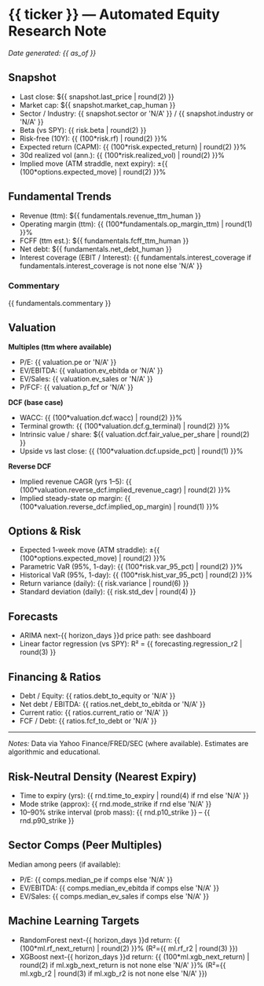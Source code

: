 # {{ ticker }} — Automated Equity Research Note
_Date generated: {{ as_of }}_

## Snapshot
- Last close: ${{ snapshot.last_price | round(2) }}
- Market cap: ${{ snapshot.market_cap_human }}
- Sector / Industry: {{ snapshot.sector or 'N/A' }} / {{ snapshot.industry or 'N/A' }}
- Beta (vs SPY): {{ risk.beta | round(2) }}
- Risk-free (10Y): {{ (100*risk.rf) | round(2) }}%
- Expected return (CAPM): {{ (100*risk.expected_return) | round(2) }}%
- 30d realized vol (ann.): {{ (100*risk.realized_vol) | round(2) }}%
- Implied move (ATM straddle, next expiry): ±{{ (100*options.expected_move) | round(2) }}%

## Fundamental Trends
- Revenue (ttm): ${{ fundamentals.revenue_ttm_human }}
- Operating margin (ttm): {{ (100*fundamentals.op_margin_ttm) | round(1) }}%
- FCFF (ttm est.): ${{ fundamentals.fcff_ttm_human }}
- Net debt: ${{ fundamentals.net_debt_human }}
- Interest coverage (EBIT / Interest): {{ fundamentals.interest_coverage if fundamentals.interest_coverage is not none else 'N/A' }}

### Commentary
{{ fundamentals.commentary }}

## Valuation
**Multiples (ttm where available)**
- P/E: {{ valuation.pe or 'N/A' }}
- EV/EBITDA: {{ valuation.ev_ebitda or 'N/A' }}
- EV/Sales: {{ valuation.ev_sales or 'N/A' }}
- P/FCF: {{ valuation.p_fcf or 'N/A' }}

**DCF (base case)**
- WACC: {{ (100*valuation.dcf.wacc) | round(2) }}%
- Terminal growth: {{ (100*valuation.dcf.g_terminal) | round(2) }}%
- Intrinsic value / share: ${{ valuation.dcf.fair_value_per_share | round(2) }}
- Upside vs last close: {{ (100*valuation.dcf.upside_pct) | round(1) }}%

**Reverse DCF**
- Implied revenue CAGR (yrs 1–5): {{ (100*valuation.reverse_dcf.implied_revenue_cagr) | round(2) }}%
- Implied steady-state op margin: {{ (100*valuation.reverse_dcf.implied_op_margin) | round(1) }}%

## Options & Risk
- Expected 1-week move (ATM straddle): ±{{ (100*options.expected_move) | round(2) }}%
- Parametric VaR (95%, 1-day): {{ (100*risk.var_95_pct) | round(2) }}%
- Historical VaR (95%, 1-day): {{ (100*risk.hist_var_95_pct) | round(2) }}%
- Return variance (daily): {{ risk.variance | round(6) }}
- Standard deviation (daily): {{ risk.std_dev | round(4) }}

## Forecasts
- ARIMA next-{{ horizon_days }}d price path: see dashboard
- Linear factor regression (vs SPY): R² = {{ forecasting.regression_r2 | round(3) }}

## Financing & Ratios
- Debt / Equity: {{ ratios.debt_to_equity or 'N/A' }}
- Net debt / EBITDA: {{ ratios.net_debt_to_ebitda or 'N/A' }}
- Current ratio: {{ ratios.current_ratio or 'N/A' }}
- FCF / Debt: {{ ratios.fcf_to_debt or 'N/A' }}

---

_Notes:_ Data via Yahoo Finance/FRED/SEC (where available). Estimates are algorithmic and educational.


## Risk-Neutral Density (Nearest Expiry)
- Time to expiry (yrs): {{ rnd.time_to_expiry | round(4) if rnd else 'N/A' }}
- Mode strike (approx): {{ rnd.mode_strike if rnd else 'N/A' }}
- 10–90% strike interval (prob mass): {{ rnd.p10_strike }} – {{ rnd.p90_strike }}

## Sector Comps (Peer Multiples)
Median among peers (if available):
- P/E: {{ comps.median_pe if comps else 'N/A' }}
- EV/EBITDA: {{ comps.median_ev_ebitda if comps else 'N/A' }}
- EV/Sales: {{ comps.median_ev_sales if comps else 'N/A' }}

## Machine Learning Targets
- RandomForest next-{{ horizon_days }}d return: {{ (100*ml.rf_next_return) | round(2) }}% (R²={{ ml.rf_r2 | round(3) }})
- XGBoost next-{{ horizon_days }}d return: {{ (100*ml.xgb_next_return) | round(2) if ml.xgb_next_return is not none else 'N/A' }}% (R²={{ ml.xgb_r2 | round(3) if ml.xgb_r2 is not none else 'N/A' }})
